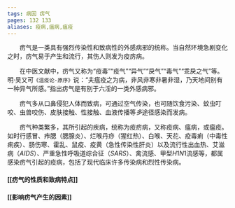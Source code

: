 ```yaml
---
tags: 病因 疠气
pages: 132 133
aliases: 疫病,瘟病,瘟疫
---
```

&emsp;&emsp;疠气是一类具有强烈传染性和致病性的外感病邪的统称。当自然环境急剧变化之时，疠气易于产生和流行，其伤人则发为疫疠病。

&emsp;&emsp;在中医文献中，疠气又称为“疫毒”“疫气”“异气”“戾气”“毒气”“乖戾之气”等。明·吴又可`《温疫论·原序》`说：“夫瘟疫之为病，非风非寒非暑非湿，乃天地间别有一种异气所感。”指出疠气是有别于六淫的一类外感病邪。

&emsp;&emsp;疠气多从口鼻侵犯人体而致病，可通过空气传染，也可随饮食污染、蚊虫叮咬、虫兽咬伤、皮肤接触、性接触、血液传播等<dfn>多</dfn>途径感染而发病。

&emsp;&emsp;疠气种类繁多，其所引起的疾病，统称为疫疠病，又称疫病、瘟病，或瘟疫。如时行感冒、痄腮（腮腺炎）、烂喉丹痧（猩红热）、白喉、天花、疫毒痢（中毒性痢疾）、肠伤寒、霍乱、鼠疫、疫黄（急性传染性肝炎）以及流行性出血热、艾滋病（$AIDS$）、严重急性呼吸道综合征（$SARS$）、禽流感、甲型$H1N1$流感等，都属感染疠气引起的疫病，包括了现代临床许多传染病和烈性传染病。

#### [[疠气的性质和致病特点]]
#### [[影响疠气产生的因素]]